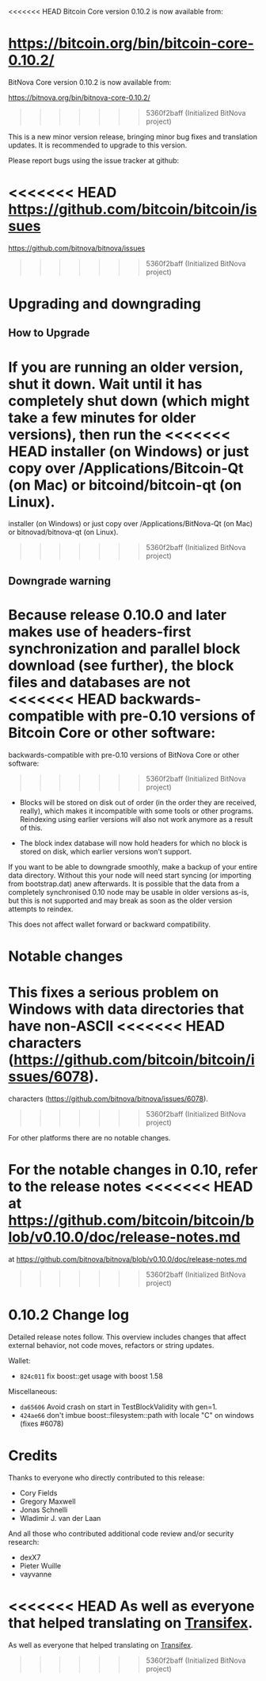 <<<<<<< HEAD
Bitcoin Core version 0.10.2 is now available from:

  <https://bitcoin.org/bin/bitcoin-core-0.10.2/>
=======
BitNova Core version 0.10.2 is now available from:

  <https://bitnova.org/bin/bitnova-core-0.10.2/>
>>>>>>> 5360f2baff (Initialized BitNova project)

This is a new minor version release, bringing minor bug fixes and translation 
updates. It is recommended to upgrade to this version.

Please report bugs using the issue tracker at github:

<<<<<<< HEAD
  <https://github.com/bitcoin/bitcoin/issues>
=======
  <https://github.com/bitnova/bitnova/issues>
>>>>>>> 5360f2baff (Initialized BitNova project)

Upgrading and downgrading
=========================

How to Upgrade
--------------

If you are running an older version, shut it down. Wait until it has completely
shut down (which might take a few minutes for older versions), then run the
<<<<<<< HEAD
installer (on Windows) or just copy over /Applications/Bitcoin-Qt (on Mac) or
bitcoind/bitcoin-qt (on Linux).
=======
installer (on Windows) or just copy over /Applications/BitNova-Qt (on Mac) or
bitnovad/bitnova-qt (on Linux).
>>>>>>> 5360f2baff (Initialized BitNova project)

Downgrade warning
------------------

Because release 0.10.0 and later makes use of headers-first synchronization and
parallel block download (see further), the block files and databases are not
<<<<<<< HEAD
backwards-compatible with pre-0.10 versions of Bitcoin Core or other software:
=======
backwards-compatible with pre-0.10 versions of BitNova Core or other software:
>>>>>>> 5360f2baff (Initialized BitNova project)

* Blocks will be stored on disk out of order (in the order they are
received, really), which makes it incompatible with some tools or
other programs. Reindexing using earlier versions will also not work
anymore as a result of this.

* The block index database will now hold headers for which no block is
stored on disk, which earlier versions won't support.

If you want to be able to downgrade smoothly, make a backup of your entire data
directory. Without this your node will need start syncing (or importing from
bootstrap.dat) anew afterwards. It is possible that the data from a completely
synchronised 0.10 node may be usable in older versions as-is, but this is not
supported and may break as soon as the older version attempts to reindex.

This does not affect wallet forward or backward compatibility.

Notable changes
===============

This fixes a serious problem on Windows with data directories that have non-ASCII
<<<<<<< HEAD
characters (https://github.com/bitcoin/bitcoin/issues/6078).
=======
characters (https://github.com/bitnova/bitnova/issues/6078).
>>>>>>> 5360f2baff (Initialized BitNova project)

For other platforms there are no notable changes.

For the notable changes in 0.10, refer to the release notes
<<<<<<< HEAD
at https://github.com/bitcoin/bitcoin/blob/v0.10.0/doc/release-notes.md
=======
at https://github.com/bitnova/bitnova/blob/v0.10.0/doc/release-notes.md
>>>>>>> 5360f2baff (Initialized BitNova project)

0.10.2 Change log
=================

Detailed release notes follow. This overview includes changes that affect external
behavior, not code moves, refactors or string updates.

Wallet:
- `824c011` fix boost::get usage with boost 1.58

Miscellaneous:
- `da65606` Avoid crash on start in TestBlockValidity with gen=1.
- `424ae66` don't imbue boost::filesystem::path with locale "C" on windows (fixes #6078)

Credits
=======

Thanks to everyone who directly contributed to this release:

- Cory Fields
- Gregory Maxwell
- Jonas Schnelli
- Wladimir J. van der Laan

And all those who contributed additional code review and/or security research:

- dexX7
- Pieter Wuille
- vayvanne

<<<<<<< HEAD
As well as everyone that helped translating on [Transifex](https://www.transifex.com/projects/p/bitcoin/).
=======
As well as everyone that helped translating on [Transifex](https://www.transifex.com/projects/p/bitnova/).
>>>>>>> 5360f2baff (Initialized BitNova project)
